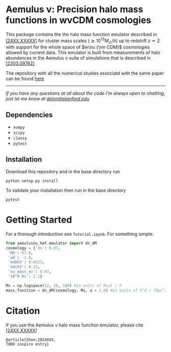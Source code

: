 # Aemulus ν: Precision halo mass functions in wνCDM cosmologies
This package contains the the halo mass function emulator described in [ [24XX.XXXXX]](TODO) for cluster mass scales ($\gtrsim 10^{13}M_\odot  / h$) up to redshift $z \eqsim 2$ with support for the whole space of $w\nu {\rm CDM}$ cosmologies allowed by current data. This emulator is built from measurements of halo abundances in the Aemulus $\nu$ suite of simulations that is described in [ [2303.09762]](https://arxiv.org/abs/2303.09762)

The repository with all the numerical studies associatd with the same paper can be found [here](TODO)

---

*If you have any questions at all about the code I'm always open to chatting, just let me know at [delon@stanford.edu](mailto:delon@stanford.edu)*


## Dependencies
- `numpy`
- `scipy`
- `classy`
- `pytest`

## Installation 
Download this repository and in the base directory run
```
python setup.py install
```
To validate your installation then run in the base directory
```
pytest
```

# Getting Started
For a thorough introduction see `Tutorial.ipynb`. For something simple:
```python
from aemulusnu_hmf.emulator import dn_dM
cosmology = {'ns': 0.97,
 'H0': 67.0,
 'w0': -1.0,
 'ombh2': 0.0223,
 'omch2': 0.12,
 'nu_mass_ev': 0.07,
 '10^9 As': 2.1}

Ms = np.logspace(12, 16, 100) #in units of Msol / h
mass_function = dn_dM(cosmology, Ms, a = 1.0) #in units of h^4 / (Mpc^3  Msol)
```

# Citation
If you use the Aemulus $\nu$ halo mass function emulator, please cite [ [24XX.XXXXX]](TODO) 
```
@article{Shen:2024XXX, 
TODO inspire entry}
```
